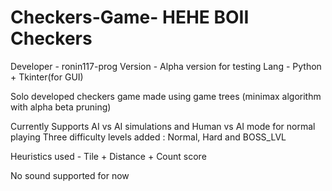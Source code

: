 # Checkers-Game- HEHE BOII Checkers
Developer - ronin117-prog
Version - Alpha version for testing
Lang - Python + Tkinter(for GUI)

Solo developed checkers game made using game trees (minimax algorithm with alpha beta pruning)

Currently Supports AI vs AI simulations and Human vs AI mode for normal playing 
Three difficulty levels added : Normal, Hard and BOSS_LVL

Heuristics used - Tile + Distance + Count score 

No sound supported for now
